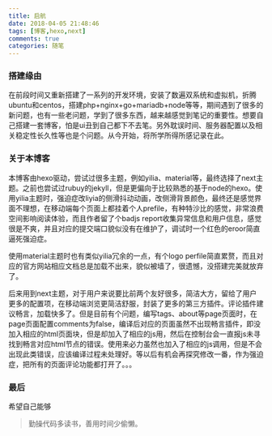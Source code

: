 ```yaml
---
title: 启航
date: 2018-04-05 21:48:46
tags: [博客,hexo,next]
comments: true
categories: 随笔
---
```

 ### 搭建缘由
 在前段时间又重新搭建了一系列的开发环境，安装了数遍双系统和虚拟机，折腾ubuntu和centos，搭建php+nginx+go+mariadb+node等等，期间遇到了很多的新问题，也有一些老问题，学到了很多东西，越来越感觉到笔记的重要性。想要自己搭建一套博客，怕是ui丑到自己都下不去笔。另外耽误时间、服务器配置以及相关稳定性长久性等也是个问题。从今开始，将所学所得所感记录在此。
### 关于本博客
本博客由hexo驱动，尝试过很多主题，例如yilia、material等，最终选择了next主题。之前也尝试过rubuy的jekyll，但是更偏向于比较熟悉的基于node的hexo。使用yilia主题时，强迫症改liyia的侧滑抖动动画，改侧滑背景颜色，最终还是感觉界面不理想，在移动端每个页面上都挂着个人prefile，有种特沙比的感觉，非常浪费空间影响阅读体验，而且作者留了个badjs report收集异常信息和用户信息，感觉很是不爽，并且对应的提交端口貌似没有在维护了，调试时一个红色的eroor简直逼死强迫症。

使用material主题时也有类似yilia冗余的一点，有个logo perfile简直累赘，而且对应的官方网站相应文档总是加载不出来，貌似被墙了，很遗憾，没搭建完美就放弃了。

后来用到next主题，对于用户来说要比前两个友好很多，简洁大方，留给了用户更多的配置项，在移动端浏览更简洁舒服，封装了更多的第三方插件。评论插件建议畅言，加载快多了。但是目前有个问题，编写tags、about等page页面时，在page页面配置comments为false，编译后对应的页面虽然不出现畅言插件，即没加入相应的html页面块，但是却加入了相应的js用，然后在控制台会一直报js未寻找到畅言对应html节点的错误。使用来必力虽然也加入了相应的js调用，但是不会出现此类错误，应该编译过程未处理好。等以后有机会再探究修改一番，作为强迫症，把所有的页面评论功能都打开了。。。
### 最后
希望自己能够
>勤操代码多读书，善用时间少偷懒。
